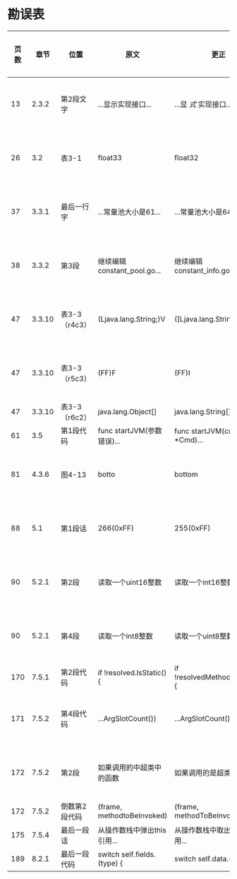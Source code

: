 # 勘误表

页数  | 章节   | 位置         | 原文                        | 更正                            | 读者         | 更正版次
----- | ------ | ------------ | --------------------------- | ------------------------------- | ------------ | ---------
 13   | 2.3.2  | 第2段文字    | ...显示实现接口...          | ...显 *式* 实现接口...              | 先飞         | 第3次印刷
 26   | 3.2    | 表3-1        | float33                     | float32                         | 一切都将尘封 | 第3次印刷
 37   | 3.3.1  | 最后一行字   | ...常量池大小是61...        | ...常量池大小是64...            | JingkaiTang  | 第3次印刷
 38   | 3.3.2  | 第3段        | 继续编辑constant_pool.go... | 继续编辑constant_info.go...     | 啊乐         | 第2次印刷
 47   | 3.3.10 | 表3-3（r4c3）| (Ljava.lang.String;)V       | ([Ljava.lang.String;)V          | 啊乐         | 第2次印刷
 47   | 3.3.10 | 表3-3（r5c3）| (FF)F                       | (FF)I                           | 啊乐         | 第2次印刷
 47   | 3.3.10 | 表3-3（r6c2）| java.lang.Object[]          | java.lang.String[]              | 乌鸦的吉他   | 
 61   | 3.5    | 第1段代码    | func startJVM(参数错误)...  | func startJVM(cmd *Cmd)...      | Jing0        | 
 81   | 4.3.6  | 图4-13       | botto                       | bottom                          |              | 第2次印刷
 88   | 5.1    | 第1段话      | 266(0xFF)                   | 255(0xFF)                       | charles0lee  | 第3次印刷
 90   | 5.2.1  | 第2段        | 读取一个uint16整数          | 读取一个int16整数               | iHge2k       | 第3次印刷
 90   | 5.2.1  | 第4段        | 读取一个int8整数            | 读取一个uint8整数               | iHge2k       | 第3次印刷
170   | 7.5.1  | 第2段代码    | if !resolved.IsStatic() {   | if !resolvedMethod.IsStatic() { | 乌鸦的吉他   |
171   | 7.5.2  | 第4段代码    | ...ArgSlotCount())          | ...ArgSlotCount() - 1)          | Beyond       | 第3次印刷
172   | 7.5.2  | 第2段        | 如果调用的中超类中的函数    | 如果调用的是超类中的函数        |              | 第3次印刷
172   | 7.5.2  | 倒数第2段代码| (frame, methodtoBeInvoked)  | (frame, methodToBeInvoked)      | 乌鸦的吉他   | 
175   | 7.5.4  | 最后一段话   | 从操作数栈中弹出this引用... | 从操作数栈中取出this引用...     | 乌鸦的吉他   | 
189   | 8.2.1  | 最后一段代码 | switch self.fields.(type) { | switch self.data.(type) {       | JingkaiTang  | 
